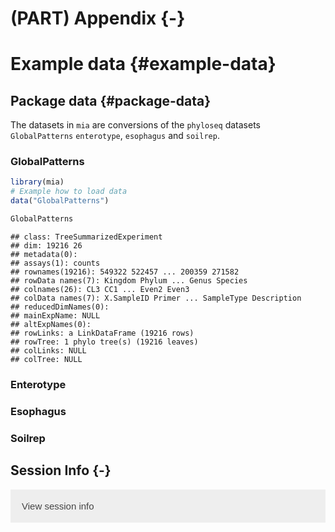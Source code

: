 # (PART) Appendix {-}

# Example data {#example-data}

<script>
document.addEventListener("click", function (event) {
    if (event.target.classList.contains("rebook-collapse")) {
        event.target.classList.toggle("active");
        var content = event.target.nextElementSibling;
        if (content.style.display === "block") {
            content.style.display = "none";
        } else {
            content.style.display = "block";
        }
    }
})
</script>

<style>
.rebook-collapse {
  background-color: #eee;
  color: #444;
  cursor: pointer;
  padding: 18px;
  width: 100%;
  border: none;
  text-align: left;
  outline: none;
  font-size: 15px;
}

.rebook-content {
  padding: 0 18px;
  display: none;
  overflow: hidden;
  background-color: #f1f1f1;
}
</style>

## Package data {#package-data}

The datasets in `mia` are conversions of the `phyloseq` datasets 
`GlobalPatterns` `enterotype`, `esophagus` and `soilrep`.

### GlobalPatterns


```r
library(mia)
# Example how to load data
data("GlobalPatterns")

GlobalPatterns
```

```
## class: TreeSummarizedExperiment 
## dim: 19216 26 
## metadata(0):
## assays(1): counts
## rownames(19216): 549322 522457 ... 200359 271582
## rowData names(7): Kingdom Phylum ... Genus Species
## colnames(26): CL3 CC1 ... Even2 Even3
## colData names(7): X.SampleID Primer ... SampleType Description
## reducedDimNames(0):
## mainExpName: NULL
## altExpNames(0):
## rowLinks: a LinkDataFrame (19216 rows)
## rowTree: 1 phylo tree(s) (19216 leaves)
## colLinks: NULL
## colTree: NULL
```

### Enterotype


### Esophagus


### Soilrep


## Session Info {-}

<button class="rebook-collapse">View session info</button>
<div class="rebook-content">
```
R Under development (unstable) (2021-02-25 r80035)
Platform: x86_64-pc-linux-gnu (64-bit)
Running under: Ubuntu 20.04.1 LTS

Matrix products: default
BLAS/LAPACK: /usr/lib/x86_64-linux-gnu/openblas-pthread/libopenblasp-r0.3.8.so

locale:
 [1] LC_CTYPE=en_US.UTF-8       LC_NUMERIC=C              
 [3] LC_TIME=en_US.UTF-8        LC_COLLATE=en_US.UTF-8    
 [5] LC_MONETARY=en_US.UTF-8    LC_MESSAGES=C             
 [7] LC_PAPER=en_US.UTF-8       LC_NAME=C                 
 [9] LC_ADDRESS=C               LC_TELEPHONE=C            
[11] LC_MEASUREMENT=en_US.UTF-8 LC_IDENTIFICATION=C       

attached base packages:
[1] parallel  stats4    stats     graphics  grDevices utils     datasets 
[8] methods   base     

other attached packages:
 [1] mia_0.98.40                      TreeSummarizedExperiment_1.99.11
 [3] Biostrings_2.59.2                XVector_0.31.1                  
 [5] SingleCellExperiment_1.13.12     SummarizedExperiment_1.21.1     
 [7] Biobase_2.51.0                   GenomicRanges_1.43.3            
 [9] GenomeInfoDb_1.27.6              IRanges_2.25.6                  
[11] S4Vectors_0.29.7                 BiocGenerics_0.37.1             
[13] MatrixGenerics_1.3.1             matrixStats_0.58.0              
[15] BiocStyle_2.19.1                 rebook_1.1.15                   
[17] BiocManager_1.30.10             

loaded via a namespace (and not attached):
 [1] nlme_3.1-152                bitops_1.0-6               
 [3] DirichletMultinomial_1.33.2 bit64_4.0.5                
 [5] filelock_1.0.2              tools_4.1.0                
 [7] bslib_0.2.4                 vegan_2.5-7                
 [9] utf8_1.1.4                  R6_2.5.0                   
[11] irlba_2.3.3                 vipor_0.4.5                
[13] mgcv_1.8-34                 DBI_1.1.1                  
[15] colorspace_2.0-0            permute_0.9-5              
[17] gridExtra_2.3               tidyselect_1.1.0           
[19] processx_3.4.5              bit_4.0.4                  
[21] compiler_4.1.0              graph_1.69.0               
[23] BiocNeighbors_1.9.4         DelayedArray_0.17.9        
[25] bookdown_0.21               sass_0.3.1                 
[27] scales_1.1.1                callr_3.5.1                
[29] stringr_1.4.0               digest_0.6.27              
[31] rmarkdown_2.7               scater_1.19.11             
[33] pkgconfig_2.0.3             htmltools_0.5.1.1          
[35] sparseMatrixStats_1.3.6     fastmap_1.1.0              
[37] rlang_0.4.10                RSQLite_2.2.3              
[39] DelayedMatrixStats_1.13.5   jquerylib_0.1.3            
[41] generics_0.1.0              jsonlite_1.7.2             
[43] BiocParallel_1.25.4         dplyr_1.0.4                
[45] RCurl_1.98-1.2              magrittr_2.0.1             
[47] BiocSingular_1.7.2          GenomeInfoDbData_1.2.4     
[49] scuttle_1.1.18              Matrix_1.3-2               
[51] Rcpp_1.0.6                  ggbeeswarm_0.6.0           
[53] munsell_0.5.0               fansi_0.4.2                
[55] DECIPHER_2.19.2             viridis_0.5.1              
[57] ape_5.4-1                   lifecycle_1.0.0            
[59] stringi_1.5.3               yaml_2.2.1                 
[61] MASS_7.3-53.1               debugme_1.1.0              
[63] zlibbioc_1.37.0             blob_1.2.1                 
[65] grid_4.1.0                  crayon_1.4.1               
[67] lattice_0.20-41             splines_4.1.0              
[69] beachmat_2.7.7              CodeDepends_0.6.5          
[71] knitr_1.31                  ps_1.6.0                   
[73] pillar_1.5.0                codetools_0.2-18           
[75] ScaledMatrix_0.99.2         XML_3.99-0.5               
[77] glue_1.4.2                  evaluate_0.14              
[79] vctrs_0.3.6                 tidyr_1.1.3                
[81] gtable_0.3.0                purrr_0.3.4                
[83] assertthat_0.2.1            cachem_1.0.4               
[85] ggplot2_3.3.3               xfun_0.21                  
[87] rsvd_1.0.3                  viridisLite_0.3.0          
[89] tibble_3.1.0                memoise_2.0.0              
[91] beeswarm_0.2.3              cluster_2.1.1              
[93] ellipsis_0.3.1             
```
</div>

